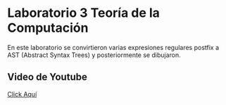 # Laboratorio 3 Teoría de la Computación 
En este laboratorio se convirtieron varias expresiones regulares postfix a AST (Abstract Syntax Trees) y posteriormente se dibujaron.

## Video de Youtube
[Click Aquí](https://youtu.be/vQepPTDmdE4)